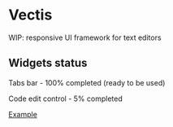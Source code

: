 # Vectis
WIP: responsive UI framework for text editors

## Widgets status
Tabs bar - 100% completed (ready to be used)

Code edit control - 5% completed

[Example](https://youtu.be/wD_eQYSmGxE)

